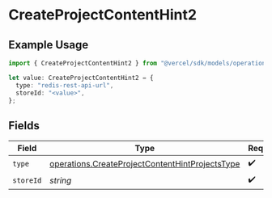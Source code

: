 # CreateProjectContentHint2

## Example Usage

```typescript
import { CreateProjectContentHint2 } from "@vercel/sdk/models/operations";

let value: CreateProjectContentHint2 = {
  type: "redis-rest-api-url",
  storeId: "<value>",
};
```

## Fields

| Field                                                                                                              | Type                                                                                                               | Required                                                                                                           | Description                                                                                                        |
| ------------------------------------------------------------------------------------------------------------------ | ------------------------------------------------------------------------------------------------------------------ | ------------------------------------------------------------------------------------------------------------------ | ------------------------------------------------------------------------------------------------------------------ |
| `type`                                                                                                             | [operations.CreateProjectContentHintProjectsType](../../models/operations/createprojectcontenthintprojectstype.md) | :heavy_check_mark:                                                                                                 | N/A                                                                                                                |
| `storeId`                                                                                                          | *string*                                                                                                           | :heavy_check_mark:                                                                                                 | N/A                                                                                                                |